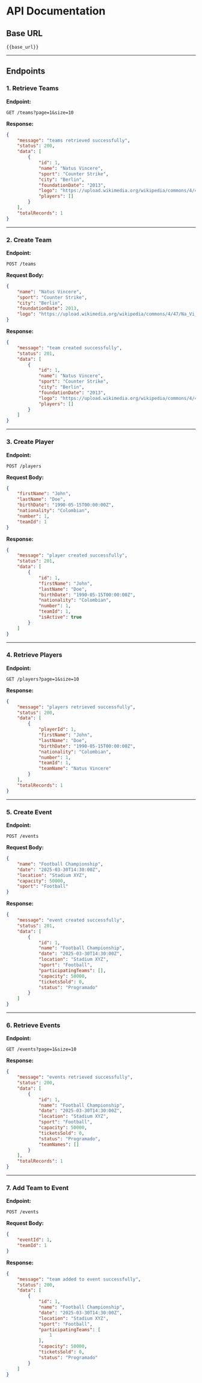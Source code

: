 # API Documentation

## Base URL

`{{base_url}}`

---

## Endpoints

### 1. Retrieve Teams

**Endpoint:**

`GET /teams?page=1&size=10`

**Response:**

```json
{
    "message": "teams retrieved successfully",
    "status": 200,
    "data": [
        {
            "id": 1,
            "name": "Natus Vincere",
            "sport": "Counter Strike",
            "city": "Berlin",
            "foundationDate": "2013",
            "logo": "https://upload.wikimedia.org/wikipedia/commons/4/47/Na_Vi_Logo.png",
            "players": []
        }
    ],
    "totalRecords": 1
}
```

---

### 2. Create Team

**Endpoint:**

`POST /teams`

**Request Body:**

```json
{
    "name": "Natus Vincere",
    "sport": "Counter Strike",
    "city": "Berlin",
    "foundationDate": 2013,
    "logo": "https://upload.wikimedia.org/wikipedia/commons/4/47/Na_Vi_Logo.png"
}
```

**Response:**

```json
{
    "message": "team created successfully",
    "status": 201,
    "data": [
        {
            "id": 1,
            "name": "Natus Vincere",
            "sport": "Counter Strike",
            "city": "Berlin",
            "foundationDate": "2013",
            "logo": "https://upload.wikimedia.org/wikipedia/commons/4/47/Na_Vi_Logo.png",
            "players": []
        }
    ]
}
```

---

### 3. Create Player

**Endpoint:**

`POST /players`

**Request Body:**

```json
{
    "firstName": "John",
    "lastName": "Doe",
    "birthDate": "1990-05-15T00:00:00Z",
    "nationality": "Colombian",
    "number": 1,
    "teamId": 1
}
```

**Response:**

```json
{
    "message": "player created successfully",
    "status": 201,
    "data": [
        {
            "id": 1,
            "firstName": "John",
            "lastName": "Doe",
            "birthDate": "1990-05-15T00:00:00Z",
            "nationality": "Colombian",
            "number": 1,
            "teamId": 1,
            "isActive": true
        }
    ]
}
```

---

### 4. Retrieve Players

**Endpoint:**

`GET /players?page=1&size=10`

**Response:**

```json
{
    "message": "players retrieved successfully",
    "status": 200,
    "data": [
        {
            "playerId": 1,
            "firstName": "John",
            "lastName": "Doe",
            "birthDate": "1990-05-15T00:00:00Z",
            "nationality": "Colombian",
            "number": 1,
            "teamId": 1,
            "teamName": "Natus Vincere"
        }
    ],
    "totalRecords": 1
}
```

---

### 5. Create Event

**Endpoint:**

`POST /events`

**Request Body:**

```json
{
    "name": "Football Championship",
    "date": "2025-03-30T14:30:00Z",
    "location": "Stadium XYZ",
    "capacity": 50000,
    "sport": "Football"
}
```

**Response:**

```json
{
    "message": "event created successfully",
    "status": 201,
    "data": [
        {
            "id": 1,
            "name": "Football Championship",
            "date": "2025-03-30T14:30:00Z",
            "location": "Stadium XYZ",
            "sport": "Football",
            "participatingTeams": [],
            "capacity": 50000,
            "ticketsSold": 0,
            "status": "Programado"
        }
    ]
}
```

---

### 6. Retrieve Events

**Endpoint:**

`GET /events?page=1&size=10`

**Response:**

```json
{
    "message": "events retrieved successfully",
    "status": 200,
    "data": [
        {
            "id": 1,
            "name": "Football Championship",
            "date": "2025-03-30T14:30:00Z",
            "location": "Stadium XYZ",
            "sport": "Football",
            "capacity": 50000,
            "ticketsSold": 0,
            "status": "Programado",
            "teamNames": []
        }
    ],
    "totalRecords": 1
}
```

---

### 7. Add Team to Event

**Endpoint:**

`POST /events`

**Request Body:**

```json
{
    "eventId": 1,
    "teamId": 1
}
```

**Response:**

```json
{
    "message": "team added to event successfully",
    "status": 200,
    "data": [
        {
            "id": 1,
            "name": "Football Championship",
            "date": "2025-03-30T14:30:00Z",
            "location": "Stadium XYZ",
            "sport": "Football",
            "participatingTeams": [
                1
            ],
            "capacity": 50000,
            "ticketsSold": 0,
            "status": "Programado"
        }
    ]
}
```
